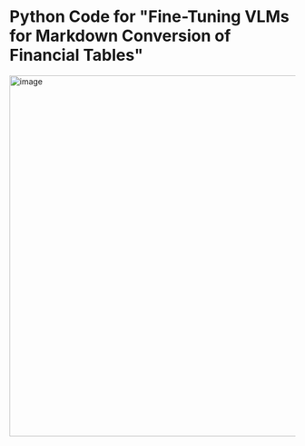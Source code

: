 # Python Code for **"Fine-Tuning VLMs for Markdown Conversion of Financial Tables"**

<img width="1563" height="637" alt="image" src="https://github.com/user-attachments/assets/8969a36c-5a85-44e7-9fab-cad44257f4ed" />
